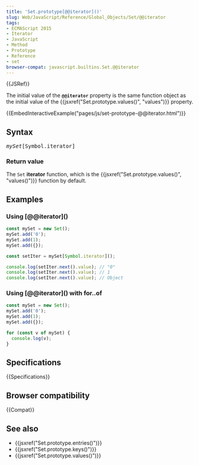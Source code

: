 ```yaml
---
title: 'Set.prototype[@@iterator]()'
slug: Web/JavaScript/Reference/Global_Objects/Set/@@iterator
tags:
- ECMAScript 2015
- Iterator
- JavaScript
- Method
- Prototype
- Reference
- set
browser-compat: javascript.builtins.Set.@@iterator
---
```

{{JSRef}}

The initial value of the **`@@iterator`** property is the same function object
as the initial value of the
{{jsxref("Set.prototype.values()",
  "values")}} property.

{{EmbedInteractiveExample("pages/js/set-prototype-@@iterator.html")}}

## Syntax

<pre class="brush: js"><var>mySet</var>[Symbol.iterator]</pre>

### Return value

The `Set` **iterator** function, which is the
{{jsxref("Set.prototype.values()", "values()")}} function by
default.

## Examples

### Using \[@@iterator]\()

```js
const mySet = new Set();
mySet.add('0');
mySet.add(1);
mySet.add({});

const setIter = mySet[Symbol.iterator]();

console.log(setIter.next().value); // "0"
console.log(setIter.next().value); // 1
console.log(setIter.next().value); // Object
```

### Using \[@@iterator]\() with for..of

```js
const mySet = new Set();
mySet.add('0');
mySet.add(1);
mySet.add({});

for (const v of mySet) {
  console.log(v);
}
```

## Specifications

{{Specifications}}

## Browser compatibility

{{Compat}}

## See also

- {{jsxref("Set.prototype.entries()")}}
- {{jsxref("Set.prototype.keys()")}}
- {{jsxref("Set.prototype.values()")}}
